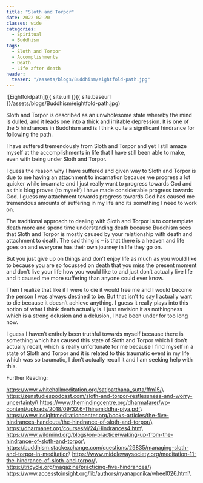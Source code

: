```yaml
---
title: "Sloth and Torpor"
date: 2022-02-20
classes: wide
categories:
  - Spiritual 
  - Buddhism
tags:
  - Sloth and Torpor
  - Accomplishments
  - Death
  - Life after death
header: 
  teaser: "/assets/blogs/Buddhism/eightfold-path.jpg"
---
```


![Eightfoldpath]({{ site.url }}{{ site.baseurl }}/assets/blogs/Buddhism/eightfold-path.jpg)

Sloth and Torpor is described as an unwholesome state whereby the mind is dulled, and it leads one into a thick and irritable depression. It is one of the 5 hindrances in Buddhism and is I think quite a significant hindrance for following the path.

I have suffered tremendously from Sloth and Torpor and yet I still amaze myself at the accomplishments in life that I have still been able to make, even with being under Sloth and Torpor. 

I guess the reason why I have suffered and given way to Sloth and Torpor is due to me having an attachment to incarnation because we progress a lot quicker while incarnate and I just really want to progress towards God and as this blog proves (to myself) I have made considerable progress towards God. I guess my attachment towards progress towards God has caused me tremendous amounts of suffering in my life and its something I need to work on. 

The traditional approach to dealing with Sloth and Torpor is to contemplate death more and spend time understanding death because Buddhism sees that Sloth and Torpor is mostly caused by your relationship with death and attachment to death. The sad thing is – is that there is a heaven and life goes on and everyone has their own journey in life they go on. 

But you just give up on things and don’t enjoy life as much as you would like to because you are so focussed on death that you miss the present moment and don’t live your life how you would like to and just don’t actually live life and it caused me more suffering than anyone could ever know. 

Then I realize that like if I were to die it would free me and I would become the person I was always destined to be. But that isn’t to say I actually want to die because it doesn’t achieve anything. I guess it really plays into this notion of what I think death actually is. I just envision it as nothingness which is a strong delusion and a delusion, I have been under for too long now. 

I guess I haven’t entirely been truthful towards myself because there is something which has caused this state of Sloth and Torpor which I don’t actually recall, which is really unfortunate for me because I find myself in a state of Sloth and Torpor and it is related to this traumatic event in my life which was so traumatic, I don’t actually recall it and I am seeking help with this. 

Further Reading:

<https://www.whitehallmeditation.org/satipatthana_sutta/ffm15/>\\
<https://zenstudiespodcast.com/sloth-and-torpor-restlessness-and-worry-uncertainty/>\\
<https://www.themindingcentre.org/dharmafarer/wp-content/uploads/2018/09/32.6-Thinamiddha-piya.pdf>\\
<https://www.insightmeditationcenter.org/books-articles/the-five-hindrances-handouts/the-hindrance-of-sloth-and-torpor/>\\
<https://dharmanet.org/coursesM/24/Hindrances4.htm>\\
<https://www.wildmind.org/blogs/on-practice/waking-up-from-the-hindrance-of-sloth-and-torpor>\\
<https://buddhism.stackexchange.com/questions/29835/managing-sloth-and-torpor-in-meditation>\\
<https://www.middlewaysociety.org/meditation-11-the-hindrance-of-sloth-and-torpor/>\\
<https://tricycle.org/magazine/practicing-five-hindrances/>\\
<https://www.accesstoinsight.org/lib/authors/nyanaponika/wheel026.html>\\

